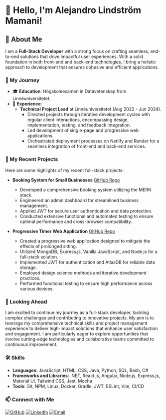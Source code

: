 # 👋 Hello, I'm Alejandro Lindström Mamani!

## 🚀 About Me

I am a **Full-Stack Developer** with a strong focus on crafting seamless, end-to-end solutions that drive impactful user experiences. With a solid foundation in both front-end and back-end technologies, I bring a holistic approach to development that ensures cohesive and efficient applications.

### 🌟 My Journey
- 🎓 **Education**: Högskoleexamen in Datavetenskap from Linnéuniversitetet.
- 💼 **Experience**:
  - **Technical Project Lead** at Linnéuniversitetet (Aug 2022 - Jun 2024).
    - Directed projects through iterative development cycles with regular client interactions, encompassing design, implementation, testing, and feedback integration.
    - Led development of single-page and progressive web applications.
    - Orchestrated deployment processes on Netlify and Render for a seamless integration of front-end and back-end services.

### 🔧 My Recent Projects
Here are some highlights of my recent full-stack projects:

- **Booking System for Small Businesses** [GitHub Repo](https://github.com/ale356/booking-front-end-application)
  - Developed a comprehensive booking system utilizing the MERN stack.
  - Engineered an admin dashboard for streamlined business management.
  - Applied JWT for secure user authentication and data protection.
  - Conducted extensive functional and automated testing to ensure optimal performance and cross-browser compatibility.

- **Progressive Timer Web Application** [GitHub Repo](https://github.com/ale356/movement-minder)
  - Created a progressive web application designed to mitigate the effects of prolonged sitting.
  - Utilized MongoDB, Express.js, Vanilla JavaScript, and Node.js for a full-stack solution.
  - Implemented JWT for authentication and AtlasDB for reliable data storage.
  - Employed design science methods and iterative development practices.
  - Performed functional testing to ensure high performance across various devices.

### 🌱 Looking Ahead
I am excited to continue my journey as a full-stack developer, tackling complex challenges and contributing to innovative projects. My aim is to leverage my comprehensive technical skills and project management experience to deliver high-impact solutions that enhance user satisfaction and engagement. I am particularly eager to explore opportunities that involve cutting-edge technologies and collaborative teams committed to continuous improvement.

### 🛠 Skills

- **Languages**: JavaScript, HTML, CSS, Java, Python, SQL, Bash, C#
- **Frameworks and Libraries**: .NET, React.js, Angular, Node.js, Express.js, Material UI, Tailwind CSS, Jest, Mocha
- **Tools**: Git, NPM, Linux, Docker, Gradle, JWT, ESLint, Vite, CI/CD

### 📫 Connect with Me

[![GitHub](https://img.shields.io/badge/GitHub-ale356-181717?style=for-the-badge&logo=github)](https://github.com/ale356)
[![LinkedIn](https://img.shields.io/badge/LinkedIn-ale356-0077B5?style=for-the-badge&logo=linkedin)](https://linkedin.com/in/alelm)
[![Email](https://img.shields.io/badge/Email-alomamani@gmail.com-D14836?style=for-the-badge&logo=gmail)](mailto:alomamani@gmail.com)
